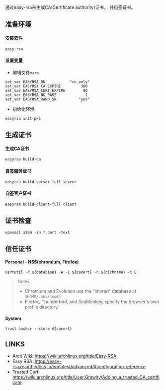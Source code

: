 通过easy-rsa来生成CA(Certificate authority)证书， 并自签证书。

## 准备环境

#### 安装软件

```
easy-rsa
```

#### 设置变量

* 编辑文件`vars`

```
set_var EASYRSA_DN           "cn_only"
set_var EASYRSA_CA_EXPIRE         360
set_var EASYRSA_CERT_EXPIRE        90
set_var EASYRSA_NO_PASS             1
set_var EASYRSA_RAND_SN          "yes"
```

* 初始化环境

```shell
easyrsa init-pki
```

## 生成证书

#### 生成CA证书

```shell
easyrsa build-ca
```

#### 自签服务证书

```shell
easyrsa build-server-full server
```


#### 自签客户证书

```shell
easyrsa build-client-full client
```


## 证书检查

```shell
openssl x509 -in *.cert -text
```


## 信任证书


#### Personal - NSS(chromium, Firefox)

```shell
certutil -d ${database} -A -i ${cacert} -n ${nickname} -t C
```

> Notes
>   * Chromium and Evolution use the "shared" database at `$HOME/.pki/nssdb`
>   * Firefox, Thunderbird, and SeaMonkey, specify the browser's own profile
>     directory.


#### System

```shell
trust anchor --store ${cacert}
```


## LINKS

* Arch Wiki: <https://wiki.archlinux.org/title/Easy-RSA>
* Easy RSA: <https://easy-rsa.readthedocs.io/en/latest/advanced/#configuration-reference>
* Trusted Cert: <https://wiki.archlinux.org/title/User:Grawity/Adding_a_trusted_CA_certificate>